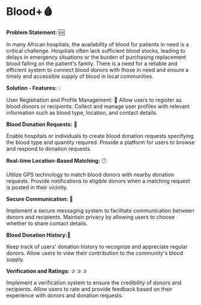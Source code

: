 # Blood+🩸 

**Problem Statement:** 🆘

In many African hospitals, the availability of blood for patients in need is a critical challenge. Hospitals often lack sufficient blood stocks, leading to delays in emergency situations or the burden of purchasing replacement blood falling on the patient's family. There is a need for a reliable and efficient system to connect blood donors with those in need and ensure a timely and accessible supply of blood in local communities.

**Solution - Features:** 💡

User Registration and Profile Management: 👤
Allow users to register as blood donors or recipients.
Collect and manage user profiles with relevant information such as blood type, location, and contact details.

**Blood Donation Requests:** 🤲

Enable hospitals or individuals to create blood donation requests specifying the blood type and quantity required.
Provide a platform for users to browse and respond to donation requests.

**Real-time Location-Based Matching:** 🕛

Utilize GPS technology to match blood donors with nearby donation requests.
Provide notifications to eligible donors when a matching request is posted in their vicinity.

**Secure Communication:** 🔐

Implement a secure messaging system to facilitate communication between donors and recipients.
Maintain privacy by allowing users to choose whether to share contact details.

**Blood Donation History:**📜

Keep track of users' donation history to recognize and appreciate regular donors.
Allow users to view their contribution to the community's blood supply.

**Verification and Ratings:** ✰ ✰ ✰

Implement a verification system to ensure the credibility of donors and recipients.
Allow users to rate and provide feedback based on their experience with donors and donation requests.
